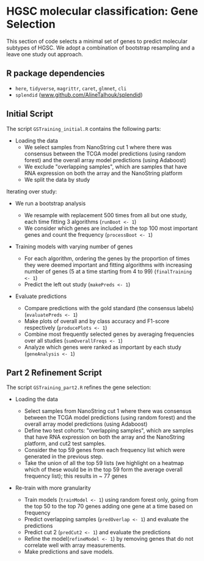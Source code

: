 # HGSC molecular classification: Gene Selection

This section of code selects a minimal set of genes to predict molecular subtypes of HGSC. We adopt a combination of bootstrap resampling and a leave one study out approach.

## R package dependencies
- `here`, `tidyverse`, `magrittr`, `caret`, `glmnet`, `cli`
- `splendid` (www.github.com/AlineTalhouk/splendid)

## Initial Script

The script `GSTraining_initial.R` contains the following parts:

- Loading the data
    - We select samples from NanoString cut 1 where there was consensus between the TCGA model predictions (using random forest) and the overall array model predictions (using Adaboost)
    - We exclude "overlapping samples", which are samples that have RNA expression on both the array and the NanoString platform
    - We split the data by study 

Iterating over study: 

- We run a bootstrap analysis 
    - We resample with replacement 500 times from all but one study, each time fitting 3 algorithms (`runBoot <- 1`)
    - We consider which genes are included in the top 100 most important genes and count the frequency (`processBoot <- 1`)

- Training models with varying number of genes 
    - For each algorithm, ordering the genes by the proportion of times they were deemed important and fitting algorithms with increasing number of genes (5 at a time starting from 4 to 99) (`finalTraining <- 1`)
    - Predict the left out study (`makePreds <- 1`)
      
- Evaluate predictions
    - Compare predictions with the gold standard (the consensus labels) (`evaluatePreds <- 1`)
    - Make plots of overall and by class accuracy and F1-score respectively (`producePlots <- 1`)
    - Combine most frequently selected genes by averaging frequencies over all studies (`sumOverallFreqs <- 1`)
    - Analyze which genes were ranked as important by each study (`geneAnalysis <- 1`)

## Part 2 Refinement Script

The script `GSTraining_part2.R` refines the gene selection:

- Loading the data
    - Select samples from NanoString cut 1 where there was consensus between the TCGA model predictions (using random forest) and the overall array model predictions (using Adaboost)
    - Define two test cohorts: "overlapping samples", which are samples that have RNA expression on both the array and the NanoString platform, and cut2 test samples.
    - Consider the top 59 genes from each frequency list which were generated in the previous step.
    - Take the union of all the top 59 lists (we highlight on a heatmap which of these would be in the top 59 form the average overall frequency list); this results in ~ 77 genes

- Re-train with more granularity 
    - Train models (`trainModel <- 1`) using random forest only, going from the top 50 to the top 70 genes adding one gene at a time based on frequency
    - Predict overlapping samples (`predOverlap <- 1`) and evaluate the predictions
    - Predict cut 2 (`predCut2 <- 1`) and evaluate the predictions 
    - Refine the model(`refineModel <- 1`) by removing genes that do not correlate well with array measurements.
    - Make predictions and save models.
